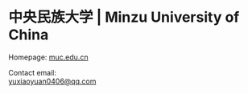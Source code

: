 # 中央民族大学 | Minzu University of China

Homepage: [muc.edu.cn](https://www.muc.edu.cn/)

Contact email:  
[yuxiaoyuan0406@qq.com](mailto:yuxiaoyuan0406@hotmail.com)
